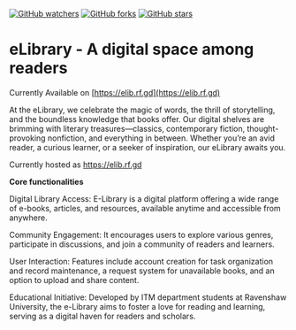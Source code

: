 [![GitHub watchers](https://img.shields.io/github/watchers/microsoft/xr-development-for-beginners.svg?style=social&label=Watch&maxAge=2592000)](https://GitHub.com/microsoft/xr-development-for-beginners/watchers/)
[![GitHub forks](https://img.shields.io/github/forks/microsoft/xr-development-for-beginners.svg?style=social&label=Fork&maxAge=2592000)](https://GitHub.com/microsoft/xr-development-for-beginners/network/)
[![GitHub stars](https://img.shields.io/github/stars/nyctophile07/elib.io?style=social&label=Star&maxAge=2592000)](https://GitHub.com/nyctophile07/elib.io/stargazers/)

# eLibrary - A digital space among readers


Currently Available on [https://elib.rf.gd](https://elib.rf.gd)


At the eLibrary, we celebrate the magic of words, the thrill of storytelling, and the boundless knowledge that books offer. Our digital shelves are brimming with literary treasures—classics, contemporary fiction, thought-provoking nonfiction, and everything in between. Whether you’re an avid reader, a curious learner, or a seeker of inspiration, our eLibrary awaits you.

Currently hosted as https://elib.rf.gd

**Core functionalities**

Digital Library Access: E-Library is a digital platform offering a wide range of e-books, articles, and resources, available anytime and accessible from anywhere.

Community Engagement: It encourages users to explore various genres, participate in discussions, and join a community of readers and learners.

User Interaction: Features include account creation for task organization and record maintenance, a request system for unavailable books, and an option to upload and share content.

Educational Initiative: Developed by ITM department students at Ravenshaw University, the e-Library aims to foster a love for reading and learning, serving as a digital haven for readers and scholars.
